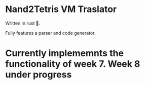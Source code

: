 # Nand2Tetris VM Traslator
Written in rust 🦀.

Fully features a parser and code generator.

# Currently implememnts the functionality of week 7. Week 8 under progress